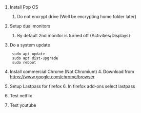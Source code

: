 1. Install Pop OS
    1. Do not encrypt drive (Well be encrypting home folder later)
2. Setup dual monitors
    1. By default 2nd monitor is turned off (Activities/Displays)
3. Do a system update

        sudo apt update
        sudo apt dist-upgrade
        sudo reboot
        
4. Install commercial Chrome (Not Chromium)
    4.  Download from https://www.google.com/chrome/browser
5. Setup Lastpass for firefox
    6.  In firefox add-ons select lastpass
6. Test netflix
7. Test youtube
  
<!--stackedit_data:
eyJoaXN0b3J5IjpbNDE3NTc4ODYzLC0xNDQwMzEwODM1LC0xNj
AyMzc3OTI3LDMwNTczODAxNl19
-->